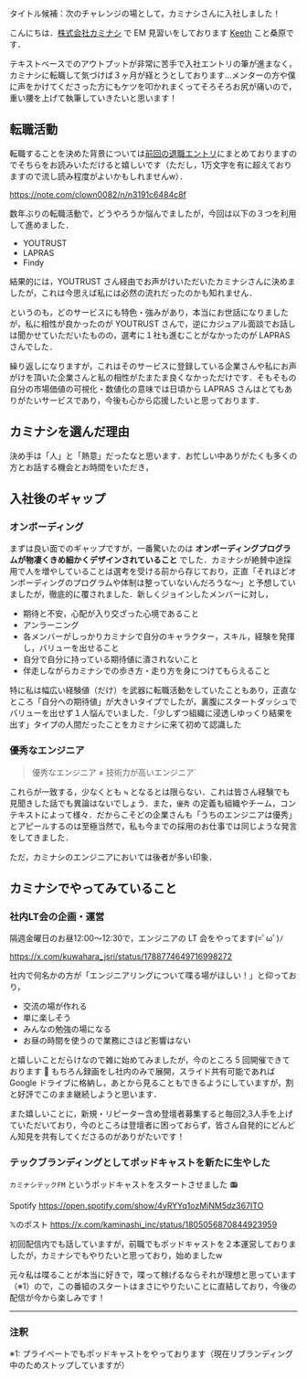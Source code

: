 タイトル候補：次のチャレンジの場として，カミナシさんに入社しました！

こんにちは．[株式会社カミナシ](https://kaminashi.com) で EM 見習いをしております [Keeth](https://x.com/kuwahara_jsri) こと桑原です．

テキストベースでのアウトプットが非常に苦手で入社エントリの筆が進まなく，カミナシに転職して気づけば３ヶ月が経とうとしております…メンターの方や僕に声をかけてくださった方にもケツを叩かれまくってそろそろお尻が痛いので，重い腰を上げて執筆していきたいと思います！


## 転職活動

転職することを決めた背景については[前回の退職エントリ](https://note.com/clown0082/n/n3191c6484c8f)にまとめておりますのでそちらをお読みいただけると嬉しいです（ただし，1万文字を有に超えておりますので流し読み程度がよいかもしれませんw）．

https://note.com/clown0082/n/n3191c6484c8f

数年ぶりの転職活動で，どうやろうか悩んでましたが，今回は以下の３つを利用して進めました．

- YOUTRUST
- LAPRAS
- Findy

結果的には，YOUTRUST さん経由でお声がけいただいたカミナシさんに決めましたが，これは今思えば私には必然の流れだったのかも知れません．

というのも，どのサービスにも特色・強みがあり，本当にお世話になりましたが，私に相性が良かったのが YOUTRUST さんで，逆にカジュアル面談でお話しは聞かせていただいたものの，選考に１社も進むことがなかったのが LAPRAS さんでした．

繰り返しになりますが，これはそのサービスに登録している企業さんや私にお声がけを頂いた企業さんと私の相性がたまたま良くなかっただけです．そもそもの自分の市場価値の可視化・数値化の意味では日頃から LAPRAS さんはとてもありがたいサービスであり，今後も心から応援したいと思っております．

## カミナシを選んだ理由
決め手は「人」と「熱意」だったなと思います．お忙しい中ありがたくも多くの方とお話する機会とお時間をいただき，

## 入社後のギャップ

### オンボーディング

まずは良い面でのギャップですが，一番驚いたのは **オンボーディングプログラムが物凄くきめ細かくデザインされていること** でした．カミナシが絶賛中途採用で人を増やしていることは選考を受ける前から存じており，正直「それほどオンボーディングのプログラムや体制は整っていないんだろうな〜」と予想していましたが，徹底的に覆されました．新しくジョインしたメンバーに対し，

* 期待と不安，心配が入り交ざった心境であること
* アンラーニング
* 各メンバーがしっかりカミナシで自分のキャラクター，スキル，経験を発揮し，バリューを出せること
* 自分で自分に持っている期待値に潰されないこと
* 伴走しながらカミナシでの歩き方・走り方を身につけてもらえること

特に私は幅広い経験値（だけ）を武器に転職活動をしていたこともあり，正直なところ「自分への期待値」が大きいタイプでしたが，裏腹にスタートダッシュでバリューを出せず１人悩んでいました．「少しずつ組織に浸透しゆっくり結果を出す」タイプの人間だったことをカミナシに来て初めて認識した

### 優秀なエンジニア

> 優秀なエンジニア ≠ 技術力が高いエンジニア`

これらが一致する，少なくとも `≒` となるとは限らない．これは皆さん経験でも見聞きした話でも異論はないでしょう．また，`優秀` の定義も組織やチーム，コンテキストによって様々．だからこそどの企業さんも「うちのエンジニアは優秀」とアピールするのは至極当然で，私も今までの採用のお仕事では同じような発言をしてきました．

ただ，カミナシのエンジニアにおいては後者が多い印象．

## カミナシでやってみていること

### 社内LT会の企画・運営

隔週金曜日のお昼12:00〜12:30で，エンジニアの LT 会をやってます(=ﾟωﾟ)ﾉ

https://x.com/kuwahara_jsri/status/1788774649716998272

社内で何名かの方が「エンジニアリングについて喋る場がほしい！」と仰っており，

* 交流の場が作れる
* 単に楽しそう
* みんなの勉強の場になる
* お昼の時間を使うので業務にさほど影響はない

と嬉しいことだらけなので雑に始めてみましたが，今のところ 5 回開催できております 🎉 もちろん録画をし社内のみで展開，スライド共有可能であれば Google ドライブに格納し，あとから見ることもできるようにしていますが，割と好評でこのまま継続しようと思います．

また嬉しいことに，新規・リピーター含め登壇者募集すると毎回2,3人手を上げていただいており，今のところは登壇者に困っておらず，皆さん自発的にどんどん知見を共有してくださるのがありがたいです！

### テックブランディングとしてポッドキャストを新たに生やした

`カミナシテックFM` というポッドキャストをスタートさせました 📻

Spotify
https://open.spotify.com/show/4yRYYq1ozMjNM5dz367ITO

𝕏のポスト
https://x.com/kaminashi_inc/status/1805056870844923959

初回配信内でも話していますが，前職でもポッドキャストを２本運営しておりましたが，カミナシでもやりたいと思っており，始めましたw

元々私は喋ることが本当に好きで，喋って稼げるならそれが理想と思っています（※1）ので，この番組のスタートはまさにやりたいことに直結しており，今後の配信が今から楽しみです！


---

### 注釈

※1: プライベートでもポッドキャストをやっております（現在リブランディング中のためストップしていますが）